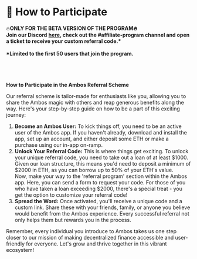 # 📩 How to Participate

🔥**ONLY FOR THE BETA VERSION OF THE PROGRAM🔥**\
**Join our Discord** [**here**](https://discord.gg/mFkb9rV6nm)**, check out the #affiliate-program channel and open a ticket to receive your custom referral code.\***\
\
**\*Limited to the first 50 users that join the program.** \
\
\
\
\
**How to Participate in the Ambos Referral Scheme**

Our referral scheme is tailor-made for enthusiasts like you, allowing you to share the Ambos magic with others and reap generous benefits along the way. Here's your step-by-step guide on how to be a part of this exciting journey:

1. **Become an Ambos User:** To kick things off, you need to be an active user of the Ambos app. If you haven't already, download and install the app, set up an account, and either deposit some ETH or make a purchase using our in-app on-ramp.
2. **Unlock Your Referral Code:** This is where things get exciting. To unlock your unique referral code, you need to take out a loan of at least $1000. Given our loan structure, this means you'd need to deposit a minimum of $2000 in ETH, as you can borrow up to 50% of your ETH's value.\
   Now, make your way to the 'referral program' section within the Ambos app. Here, you can send a form to request your code. For those of you who have taken a loan exceeding $2000, there's a special treat - you get the option to customize your referral code!
3. **Spread the Word:** Once activated, you'll receive a unique code and a custom link. Share these with your friends, family, or anyone you believe would benefit from the Ambos experience. Every successful referral not only helps them but rewards you in the process.

Remember, every individual you introduce to Ambos takes us one step closer to our mission of making decentralized finance accessible and user-friendly for everyone. Let's grow and thrive together in this vibrant ecosystem!
